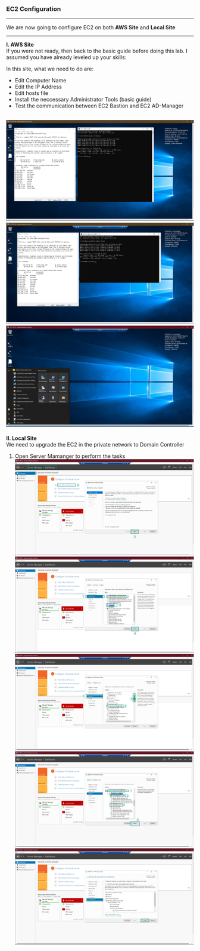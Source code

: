 ### EC2 Configuration 
---

We are now going to configure EC2 on both **AWS Site** and **Local Site**

---

**I. AWS Site**  
If you were not ready, then back to the basic guide before doing this lab. I assumed you have already leveled up your skills:  

In this site, what we need to do are:  
- Edit Computer Name
- Edit the IP Address
- Edit hosts file
- Install the neccessary Administrator Tools (basic guide)
- Test the communication between EC2 Bastion and EC2 AD-Manager  

![EC2 Configuration](../../images/ec2-configuration-1.jpg)  
![EC2 Configuration](../../images/ec2-configuration-2.jpg)  
![EC2 Configuration](../../images/ec2-configuration-4.jpg)  
---

**II. Local Site**  
We need to upgrade the EC2 in the private network to Domain Controller   

1. Open Server Mamanger to perform the tasks  
![EC2 Configuration](../../images/ec2-configuration-3.jpg)  
![EC2 Configuration](../../images/ec2-configuration-5.jpg)  
![EC2 Configuration](../../images/ec2-configuration-6.jpg)  
![EC2 Configuration](../../images/ec2-configuration-7.jpg)  
![EC2 Configuration](../../images/ec2-configuration-8.jpg)  

 





